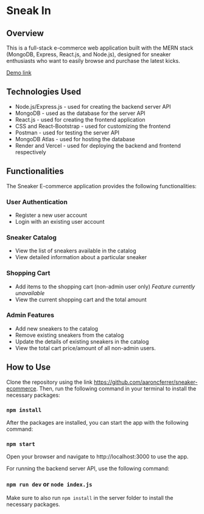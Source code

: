 # Sneak In

## Overview

This is a full-stack e-commerce web application built with the MERN stack (MongoDB, Express, React.js, and Node.js), designed for sneaker enthusiasts who want to easily browse and purchase the latest kicks. 

[Demo link](https://sneaker-ecommerce-xi.vercel.app/)

## Technologies Used

- Node.js/Express.js - used for creating the backend server API
- MongoDB - used as the database for the server API
- React.js - used for creating the frontend application
- CSS and React-Bootstrap - used for customizing the frontend
- Postman - used for testing the server API
- MongoDB Atlas - used for hosting the database
- Render and Vercel - used for deploying the backend and frontend respectively

## Functionalities

The Sneaker E-commerce application provides the following functionalities:

### User Authentication
- Register a new user account
- Login with an existing user account

### Sneaker Catalog
- View the list of sneakers available in the catalog
- View detailed information about a particular sneaker

### Shopping Cart
- Add items to the shopping cart (non-admin user only) *Feature currently unavailable*
- View the current shopping cart and the total amount

### Admin Features
- Add new sneakers to the catalog
- Remove existing sneakers from the catalog
- Update the details of existing sneakers in the catalog
- View the total cart price/amount of all non-admin users.

## How to Use

Clone the repository using the link https://github.com/aaroncferrer/sneaker-ecommerce. Then, run the following command in your terminal to install the necessary packages:

### `npm install`

After the packages are installed, you can start the app with the following command:

### `npm start` 

Open your browser and navigate to http://localhost:3000 to use the app.

For running the backend server API, use the following command:

### `npm run dev` or `node index.js`

Make sure to also run `npm install` in the server folder to install the necessary packages.
